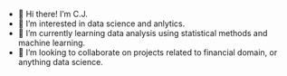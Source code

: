 - 👋 Hi there! I’m C.J.
- 👀 I’m interested in data science and anlytics.
- 🌱 I’m currently learning data analysis using statistical methods and machine learning. 
- 💞️ I’m looking to collaborate on projects related to financial domain, or anything data science.

<!---
cj-asimov12/cj-asimov12 is a ✨ special ✨ repository because its `README.md` (this file) appears on your GitHub profile.
You can click the Preview link to take a look at your changes.
--->

